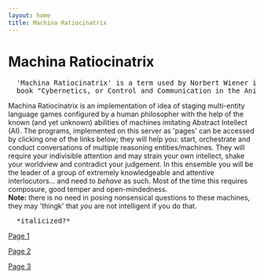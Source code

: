 ```yaml
---
layout: home
title: Machina Ratiocinatrix
---
```

# Machina Ratiocinatrix
<pre>
  'Machina Ratiocinatrix' is a term used by Norbert Wiener in the introduction to his 
  book "Cybernetics, or Control and Communication in the Animal and the Machine".
</pre>
Machina Ratiocinatrix is an implementation of idea of staging multi-entity language games configured by a human philosopher with the help of the known (and yet unknown) abilities of machines imitating Abstract Intellect (AI). The programs, implemented on this server as 'pages' can be accessed by clicking one of the links below; they will help you: start, orchestrate and conduct conversations of multiple reasoning entities/machines. They will require your indivisible attention and may strain your own intellect, shake your worldview and contradict your judgement. In this ensemble you will be the leader of a group of extremely knowledgeable and attentive interlocutors... and need to _behave_ as such. Most of the time this requires composure, good temper and open-mindedness.<br>**Note:** there is no need in posing nonsensical questions to these machines, they may 'thingk' that _you_ are not intelligent if you do that.

<pre>
  *italicized?*
</pre>

[Page 1](./pages/page_1)

[Page 2](./pages/page_2)

[Page 3](./pages/page_3.html)
